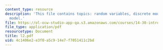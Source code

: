 ```yaml
---
content_type: resource
description: 'This file contains topics: random variables, discrete model and continuous
  model.'
file: https://ol-ocw-studio-app-qa.s3.amazonaws.com/courses/14-30-introduction-to-statistical-method-in-economics-spring-2006/4c1406e2e3f0a5c914e7f7051411c2bd_l2.pdf
file_type: application/pdf
resourcetype: Document
title: l2.pdf
uid: 4c1406e2-e3f0-a5c9-14e7-f7051411c2bd
---
```

